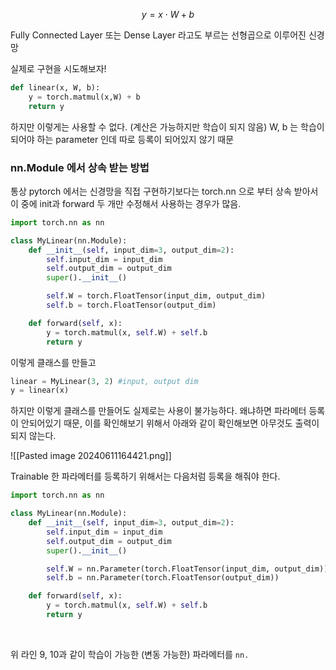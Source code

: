 


$$ y = x \cdot  W + b $$


Fully Connected Layer 또는 Dense Layer 라고도 부르는 선형곱으로 이루어진 신경망

실제로 구현을 시도해보자!

```python
def linear(x, W, b):
	y = torch.matmul(x,W) + b
	return y
```

하지만 이렇게는 사용할 수 없다. (계산은 가능하지만 학습이 되지 않음) 
W, b 는 학습이 되어야 하는 parameter 인데 따로 등록이 되어있지 않기 때문



### nn.Module 에서 상속 받는 방법 ###

통상 pytorch 에서는 신경망을 직접 구현하기보다는 torch.nn 으로 부터 상속 받아서 이 중에 init과 forward 두 개만 수정해서 사용하는 경우가 많음. 

```python
import torch.nn as nn

class MyLinear(nn.Module):
	def __init__(self, input_dim=3, output_dim=2):
		self.input_dim = input_dim
		self.output_dim = output_dim
		super().__init__()

		self.W = torch.FloatTensor(input_dim, output_dim)
		self.b = torch.FloatTensor(output_dim)

	def forward(self, x):
		y = torch.matmul(x, self.W) + self.b
		return y

```

이렇게 클래스를 만들고

```python
linear = MyLinear(3, 2) #input, output dim 
y = linear(x)
```

하지만 이렇게 클래스를 만들어도 실제로는 사용이 불가능하다. 
왜냐하면 파라메터 등록이 안되어있기 때문, 이를 확인해보기 위해서 아래와 같이 확인해보면 아무것도 출력이 되지 않는다. 

![[Pasted image 20240611164421.png]]


Trainable 한 파라메터를 등록하기 위해서는 다음처럼 등록을 해줘야 한다.
```python
import torch.nn as nn

class MyLinear(nn.Module):
	def __init__(self, input_dim=3, output_dim=2):
		self.input_dim = input_dim
		self.output_dim = output_dim
		super().__init__()

		self.W = nn.Parameter(torch.FloatTensor(input_dim, output_dim))
		self.b = nn.Parameter(torch.FloatTensor(output_dim))

	def forward(self, x):
		y = torch.matmul(x, self.W) + self.b
		return y



```
\
 위 라인 9, 10과 같이 학습이 가능한 (변동 가능한) 파라메터를 `nn.`